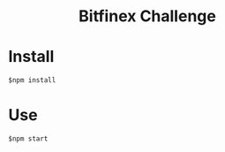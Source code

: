 <h1 align="center">Bitfinex Challenge</h1>

# Install

```
$npm install
```

# Use

```
$npm start
```


